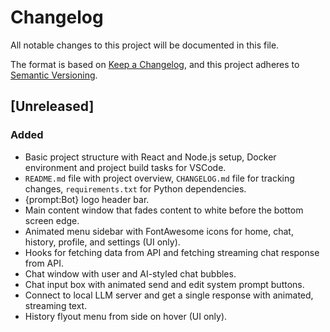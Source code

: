 # Changelog

All notable changes to this project will be documented in this file.

The format is based on [Keep a Changelog](https://keepachangelog.com/en/1.1.0/),
and this project adheres to [Semantic Versioning](https://semver.org/spec/v2.0.0.html).

## [Unreleased]

### Added

- Basic project structure with React and Node.js setup, Docker environment and project build tasks for VSCode.
- `README.md` file with project overview, `CHANGELOG.md` file for tracking changes, `requirements.txt` for Python dependencies.
- {prompt:Bot} logo header bar.
- Main content window that fades content to white before the bottom screen edge.
- Animated menu sidebar with FontAwesome icons for home, chat, history, profile, and settings (UI only).
- Hooks for fetching data from API and fetching streaming chat response from API.
- Chat window with user and AI-styled chat bubbles.
- Chat input box with animated send and edit system prompt buttons.
- Connect to local LLM server and get a single response with animated, streaming text.
- History flyout menu from side on hover (UI only).
